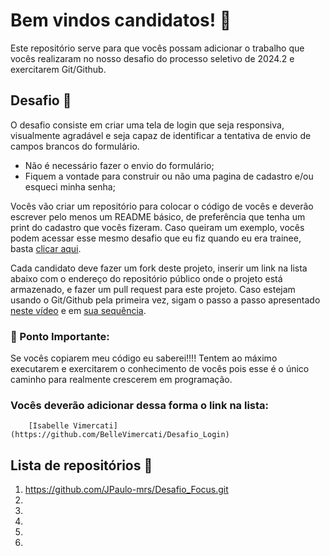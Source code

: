 # Bem vindos candidatos! 👋

Este repositório serve para que vocês possam adicionar o trabalho que vocês realizaram no nosso desafio do processo seletivo de 2024.2 e exercitarem Git/Github.

## Desafio 🚀

O desafio consiste em criar uma tela de login que seja responsiva, visualmente agradável e seja capaz de identificar a tentativa de envio de campos brancos do formulário.

- Não é necessário fazer o envio do formulário;
- Fiquem a vontade para construir ou não uma pagina de cadastro e/ou esqueci minha senha;
  
Vocês vão criar um repositório para colocar o código de vocês e deverão escrever pelo menos um README básico, de preferência que tenha um print do cadastro que vocês fizeram. Caso queiram um exemplo, vocês podem acessar esse mesmo desafio que eu fiz quando eu era trainee, basta [clicar aqui](https://github.com/BelleVimercati/Desafio_Login).

Cada candidato deve fazer um fork deste projeto, inserir um link na lista abaixo com o endereço do repositório público onde o projeto está armazenado, e fazer um pull request para este projeto. Caso estejam usando o Git/Github pela primeira vez, sigam o passo a passo apresentado [neste vídeo](https://www.youtube.com/watch?v=RP5L4mAtxto&ab_channel=CarlosBazilio) e em [sua sequência](https://www.youtube.com/watch?v=GrnAygK1zsA&ab_channel=CarlosBazilio).

### 🚨 Ponto Importante:

Se vocês copiarem meu código eu saberei!!!! Tentem ao máximo executarem e exercitarem o conhecimento de vocês pois esse é o único caminho para realmente crescerem em programação.

### Vocês deverão adicionar dessa forma o link na lista:

```
    [Isabelle Vimercati](https://github.com/BelleVimercati/Desafio_Login)
```

## Lista de repositórios 🌱

1. https://github.com/JPaulo-mrs/Desafio_Focus.git
2. 
3. 
4. 
5. 
6. 